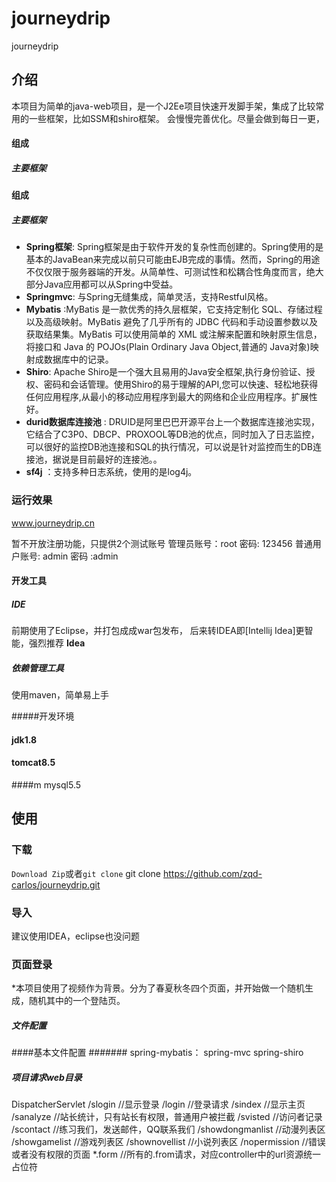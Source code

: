 # journeydrip
journeydrip

## 介绍
本项目为简单的java-web项目，是一个J2Ee项目快速开发脚手架，集成了比较常用的一些框架，比如SSM和shiro框架。
会慢慢完善优化。尽量会做到每日一更，

#### 组成
##### 主要框架

#### 组成
##### 主要框架
* **Spring框架**: Spring框架是由于软件开发的复杂性而创建的。Spring使用的是基本的JavaBean来完成以前只可能由EJB完成的事情。然而，Spring的用途不仅仅限于服务器端的开发。从简单性、可测试性和松耦合性角度而言，绝大部分Java应用都可以从Spring中受益。
* **Springmvc**: 与Spring无缝集成，简单灵活，支持Restful风格。
* **Mybatis** :MyBatis 是一款优秀的持久层框架，它支持定制化 SQL、存储过程以及高级映射。MyBatis 避免了几乎所有的 JDBC 代码和手动设置参数以及获取结果集。MyBatis 可以使用简单的 XML 或注解来配置和映射原生信息，将接口和 Java 的 POJOs(Plain Ordinary Java Object,普通的 Java对象)映射成数据库中的记录。
* **Shiro**: Apache Shiro是一个强大且易用的Java安全框架,执行身份验证、授权、密码和会话管理。使用Shiro的易于理解的API,您可以快速、轻松地获得任何应用程序,从最小的移动应用程序到最大的网络和企业应用程序。扩展性好。
* **durid数据库连接池** : DRUID是阿里巴巴开源平台上一个数据库连接池实现，它结合了C3P0、DBCP、PROXOOL等DB池的优点，同时加入了日志监控，可以很好的监控DB池连接和SQL的执行情况，可以说是针对监控而生的DB连接池，据说是目前最好的连接池。。
* **sf4j** ：支持多种日志系统，使用的是log4j。

### 运行效果
www.journeydrip.cn

暂不开放注册功能，只提供2个测试账号 
管理员账号：root 密码: 123456
普通用户账号: admin 密码 :admin

#### 开发工具
##### IDE
前期使用了Eclipse，并打包成成war包发布，
后来转IDEA即[Intellij Idea]更智能，强烈推荐 **Idea**
##### 依赖管理工具
使用maven，简单易上手

#####开发环境
#### jdk1.8
#### tomcat8.5
####m mysql5.5

## 使用
### 下载
`Download Zip`或者`git clone`
	git clone https://github.com/zqd-carlos/journeydrip.git
  
### 导入
建议使用IDEA，eclipse也没问题

### 页面登录
*本项目使用了视频作为背景。分为了春夏秋冬四个页面，并开始做一个随机生成，随机其中的一个登陆页。


##### 文件配置
####基本文件配置
#######
spring-mybatis：
spring-mvc
spring-shiro

#####  项目请求web目录
<servlet-mapping>
    <servlet-name>DispatcherServlet</servlet-name>
    <url-pattern>/slogin</url-pattern>    //显示登录
    <url-pattern>/login</url-pattern>      //登录请求
    <url-pattern>/sindex</url-pattern>    //显示主页
    <url-pattern>/sanalyze</url-pattern>    //站长统计，只有站长有权限，普通用户被拦截
    <url-pattern>/svisted</url-pattern>   //访问者记录
    <url-pattern>/scontact</url-pattern>    //练习我们，发送邮件，QQ联系我们
    <url-pattern>/showdongmanlist</url-pattern> //动漫列表区
    <url-pattern>/showgamelist</url-pattern>    //游戏列表区
    <url-pattern>/shownovellist</url-pattern>   //小说列表区
    <url-pattern>/nopermission</url-pattern>    //错误或者没有权限的页面
    <url-pattern>*.form</url-pattern>     //所有的.from请求，对应controller中的url资源统一占位符
  </servlet-mapping>




